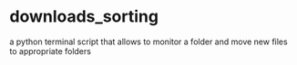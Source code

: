 # downloads_sorting
a python terminal script that allows to monitor a folder and move new files to appropriate folders
